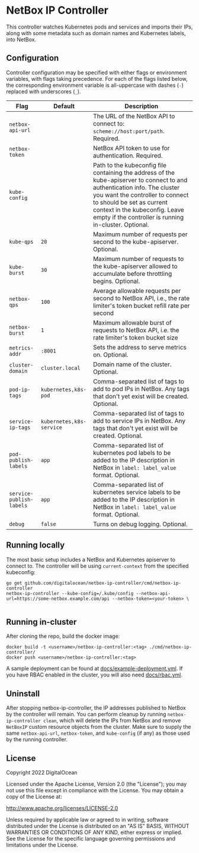 # NetBox IP Controller

This controller watches Kubernetes pods and services and imports their IPs,
along with some metadata such as domain names and Kubernetes labels, into NetBox.

## Configuration

Controller configuration may be specified with either flags or environment variables, with
flags taking precedence.
For each of the flags listed below, the corresponding environment variable is all-uppercase
with dashes (`-`) replaced with underscores (`_`).

 Flag | Default | Description
------|---------|------------
`netbox-api-url` | | The URL of the NetBox API to connect to: `scheme://host:port/path`. Required.
`netbox-token` | | NetBox API token to use for authentication. Required.
`kube-config` | | Path to the kubeconfig file containing the address of the kube-apiserver to connect to and authentication info. The cluster you want the controller to connect to should be set as current context in the kubeconfig. Leave empty if the controller is running in-cluster. Optional.
`kube-qps` | `20` | Maximum number of requests per second to the kube-apiserver. Optional.
`kube-burst` | `30` | Maximum number of requests to the kube-apiserver allowed to accumulate before throttling begins. Optional.
`netbox-qps` | `100` | Average allowable requests per second to NetBox API, i.e., the rate limiter's token bucket refill rate per second
`netbox-burst` | `1` | Maximum allowable burst of requests to NetBox API, i.e. the rate limiter's token bucket size
`metrics-addr` | `:8001` | Sets the address to serve metrics on. Optional.
`cluster-domain` | `cluster.local` | Domain name of the cluster. Optional.
`pod-ip-tags` | `kubernetes,k8s-pod` | Comma-separated list of tags to add to pod IPs in NetBox. Any tags that don't yet exist will be created. Optional.
`service-ip-tags` | `kubernetes,k8s-service` | Comma-separated list of tags to add to service IPs in NetBox. Any tags that don't yet exist will be created. Optional.
`pod-publish-labels` | `app` | Comma-separated list of kubernetes pod labels to be added to the IP description in NetBox in `label: label_value` format. Optional. 
`service-publish-labels` | `app` | Comma-separated list of kubernetes service labels to be added to the IP description in NetBox in `label: label_value` format. Optional. 
`debug` | `false` | Turns on debug logging. Optional.

## Running locally

The most basic setup includes a NetBox and Kubernetes apiserver to connect to. The controller will be using `current-context` from the specified kubeconfig:

```
go get github.com/digitalocean/netbox-ip-controller/cmd/netbox-ip-controller
netbox-ip-controller --kube-config=/.kube/config --netbox-api-url=https://some-netbox.example.com/api --netbox-token=<your-token> \
  
```

## Running in-cluster

After cloning the repo, build the docker image:
```
docker build -t <username>/netbox-ip-controller:<tag> ./cmd/netbox-ip-controller/
docker push <username>/netbox-ip-controller:<tag>
```

A sample deployment can be found at [docs/example-deployment.yml](docs/example-deployment.yml).
If you have RBAC enabled in the cluster, you will also need [docs/rbac.yml](/docs/rbac.yml).

## Uninstall

After stopping netbox-ip-controller, the IP addresses published to NetBox by the controller will remain.
You can perform cleanup by running `netbox-ip-controller clean`, which will delete the IPs from NetBox
and remove `NetBoxIP` custom resource objects from the cluster.
Make sure to supply the same `netbox-api-url`, `netbox-token`, and `kube-config` (if any) as those used
by the running controller.

## License

Copyright 2022 DigitalOcean

Licensed under the Apache License, Version 2.0 (the "License");
you may not use this file except in compliance with the License.
You may obtain a copy of the License at:

http://www.apache.org/licenses/LICENSE-2.0

Unless required by applicable law or agreed to in writing, software
distributed under the License is distributed on an "AS IS" BASIS,
WITHOUT WARRANTIES OR CONDITIONS OF ANY KIND, either express or implied.
See the License for the specific language governing permissions and
limitations under the License.
